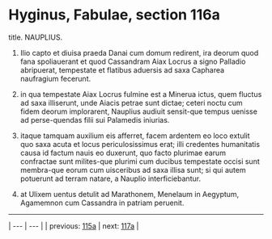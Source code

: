 # Hyginus, Fabulae, section 116a

title. NAUPLIUS.



1. Ilio capto et diuisa praeda Danai cum domum redirent, ira deorum quod fana spoliauerant et quod Cassandram Aiax Locrus a signo Palladio abripuerat, tempestate et flatibus aduersis ad saxa Capharea naufragium fecerunt.



2. in qua tempestate Aiax Locrus fulmine est a Minerua ictus, quem fluctus ad saxa illiserunt, unde Aiacis petrae sunt dictae; ceteri noctu cum fidem deorum implorarent, Nauplius audiuit sensit-que tempus uenisse ad perse-quendas filii sui Palamedis iniurias.



3. itaque tamquam auxilium eis afferret, facem ardentem eo loco extulit quo saxa acuta et locus periculosissimus erat; illi credentes humanitatis causa id factum nauis eo duxerunt, quo facto plurimae earum confractae sunt milites-que plurimi cum ducibus tempestate occisi sunt membra-que eorum cum uisceribus ad saxa illisa sunt; si qui autem potuerunt ad terram natare, a Nauplio interficiebantur.



4. at Ulixem uentus detulit ad Marathonem, Menelaum in Aegyptum, Agamemnon cum Cassandra in patriam peruenit.



---

| --- | --- |
| previous: [115a](../115a/) | next: [117a](../117a/) |